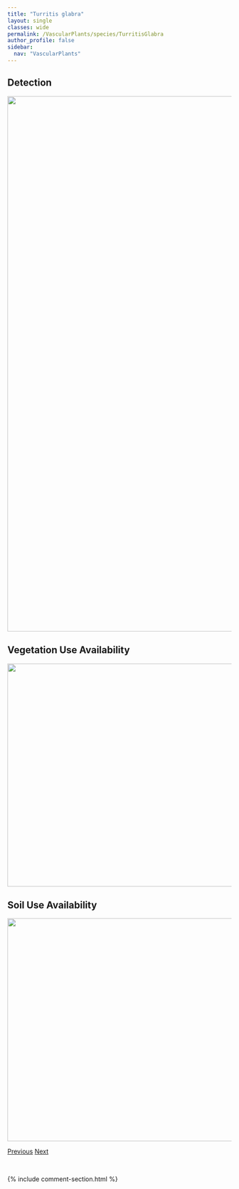 ```yaml
---
title: "Turritis glabra"
layout: single
classes: wide
permalink: /VascularPlants/species/TurritisGlabra
author_profile: false
sidebar:
  nav: "VascularPlants"
---
```


<h2>Detection</h2>

<a href="https://drive.google.com/uc?export=view&id=1XYHhFYozOfuXMgx7ZPHbLxSvi1iqy4j0">
<img src="https://drive.google.com/uc?export=view&id=1XYHhFYozOfuXMgx7ZPHbLxSvi1iqy4j0" height = "1200" width = "800">
</a>


<h2>Vegetation Use Availability</h2>

<a href="https://drive.google.com/uc?export=view&id=1Ml8h8PCvlC6XweIqial7XbQ0wDzOfZAL">
<img src="https://drive.google.com/uc?export=view&id=1Ml8h8PCvlC6XweIqial7XbQ0wDzOfZAL" height = "500" width = "1000">
</a>


<h2>Soil Use Availability</h2>

<a href="https://drive.google.com/uc?export=view&id=1h9ZuF6n6FD6SFbLXFf69uMoNOdSJniQp">
<img src="https://drive.google.com/uc?export=view&id=1h9ZuF6n6FD6SFbLXFf69uMoNOdSJniQp" height = "500" width = "1000">
</a>


<a href="/DevelopmentWebsite/VascularPlants/species/TrolliusAlbiflorus" class="pagination--pager" title="Trollius albiflorus">Previous</a> <a href="/DevelopmentWebsite/VascularPlants/species/TyphaLatifolia" class="pagination--pager" title="Common Cattail">Next</a>

<p>&nbsp;</p>

{% include comment-section.html %}
